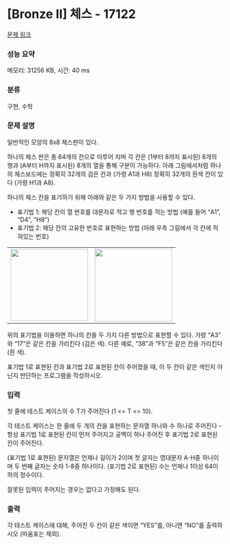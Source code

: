 # [Bronze II] 체스 - 17122 

[문제 링크](https://www.acmicpc.net/problem/17122) 

### 성능 요약

메모리: 31256 KB, 시간: 40 ms

### 분류

구현, 수학

### 문제 설명

<p>일반적인 모양의 8x8 체스판이 있다.</p>

<p>하나의 체스 판은 총 64개의 칸으로 이루어 지며 각 칸은 (1부터 8까지 표시된) 8개의 행과 (A부터 H까지 표시된) 8개의 열을 통해 구분이 가능하다. 아래 그림에서처럼 하나의 체스보드에는 정확히 32개의 검은 칸과 (가령 A1과 H8) 정확히 32개의 흰색 칸이 있다 (가령 H1과 A8). </p>

<p>하나의 체스 칸을 표기하기 위해 아래와 같은 두 가지 방법을 사용할 수 있다.</p>

<ul>
	<li>표기법 1: 해당 칸의 열 번호를 대문자로 적고 행 번호를 적는 방법 (예를 들어 “A1”, “D4”, “H8”)</li>
	<li>표기법 2: 해당 칸의 고유한 번호로 표현하는 방법 (아래 우측 그림에서 각 칸에 적혀있는 번호)</li>
</ul>

<table class="table table-bordered" style="width:100%;">
	<tbody>
		<tr>
			<td style="text-align: center;"><img alt="" src="https://upload.acmicpc.net/c4c872e6-7f7d-415e-a589-faf3e933f41c/-/preview/" style="width: 180px; height: 167px;"></td>
			<td style="text-align: center;"><img alt="" src="https://upload.acmicpc.net/8278a127-37ee-4bbf-b002-bd1f9526988a/-/preview/" style="width: 180px; height: 169px;"></td>
		</tr>
	</tbody>
</table>

<p>위의 표기법을 이용하면 하나의 칸을 두 가지 다른 방법으로 표현할 수 있다. 가령 “A3” 와 “17”은 같은 칸을 가리킨다 (검은 색). 다른 예로, “38”과 “F5”은 같은 칸을 가리킨다 (흰 색). </p>

<p>표기법 1로 표현된 칸과 표기법 2로 표현된 칸이 주어졌을 때, 이 두 칸이 같은 색인지 아닌지 판단하는 프로그램을 작성하시오. </p>

### 입력 

 <p>첫 줄에 테스트 케이스의 수 T가 주어진다 (1 <= T <= 10).</p>

<p>각 테스트 케이스는 한 줄에 두 개의 칸을 표현하는 문자열 하나와 수 하나로 주어진다 - 항상 표기법 1로 표현된 칸이 먼저 주어지고 공백이 하나 주어진 후 표기법 2로 표현된 칸이 주어진다.</p>

<p>(표기법 1로 표현된) 문자열은 언제나 길이가 2이며 첫 글자는 영대문자 A-H중 하나이며 두 번째 글자는 숫자 1-8중 하나이다. (표기법 2로 표현된) 수는 언제나 1이상 64이하의 정수이다.</p>

<p>잘못된 입력이 주어지는 경우는 없다고 가정해도 된다.</p>

### 출력 

 <p>각 테스트 케이스에 대해, 주어진 두 칸이 같은 색이면 “YES”를, 아니면 “NO”를 출력하시오 (따옴표는 제외). </p>

